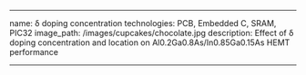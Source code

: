 ---

name: δ doping concentration
technologies: PCB, Embedded C, SRAM, PIC32
image_path: /images/cupcakes/chocolate.jpg
description: Effect of δ doping concentration and location on Al0.2Ga0.8As/In0.85Ga0.15As HEMT performance

---
